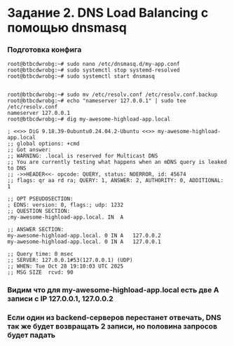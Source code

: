 # Задание 2. DNS Load Balancing с помощью dnsmasq

### Подготовка конфига 

```
root@btbcdwrobg:~# sudo nano /etc/dnsmasq.d/my-app.conf
root@btbcdwrobg:~# sudo systemctl stop systemd-resolved
root@btbcdwrobg:~# sudo systemctl start dnsmasq


root@btbcdwrobg:~# sudo mv /etc/resolv.conf /etc/resolv.conf.backup
root@btbcdwrobg:~# echo "nameserver 127.0.0.1" | sudo tee /etc/resolv.conf
nameserver 127.0.0.1
root@btbcdwrobg:~# dig my-awesome-highload-app.local

; <<>> DiG 9.18.39-0ubuntu0.24.04.2-Ubuntu <<>> my-awesome-highload-app.local
;; global options: +cmd
;; Got answer:
;; WARNING: .local is reserved for Multicast DNS
;; You are currently testing what happens when an mDNS query is leaked to DNS
;; ->>HEADER<<- opcode: QUERY, status: NOERROR, id: 45674
;; flags: qr aa rd ra; QUERY: 1, ANSWER: 2, AUTHORITY: 0, ADDITIONAL: 1

;; OPT PSEUDOSECTION:
; EDNS: version: 0, flags:; udp: 1232
;; QUESTION SECTION:
;my-awesome-highload-app.local.	IN	A

;; ANSWER SECTION:
my-awesome-highload-app.local. 0 IN	A	127.0.0.2
my-awesome-highload-app.local. 0 IN	A	127.0.0.1

;; Query time: 0 msec
;; SERVER: 127.0.0.1#53(127.0.0.1) (UDP)
;; WHEN: Tue Oct 28 19:10:03 UTC 2025
;; MSG SIZE  rcvd: 90
```

### Видим что для my-awesome-highload-app.local есть две А записи с IP 127.0.0.1, 127.0.0.2

### Если один из backend-серверов перестанет отвечать, DNS так же будет возвращать 2 записи, но половина запросов будет падать